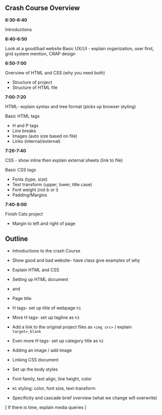 ## Crash Course Overview

**6:30-6:40**

Introductions

**6:40-6:50**

Look at a good/bad website
Basic UX/UI - explain organization, user first, grid system mention, CRAP design

**6:50-7:00**

Overview of HTML and CSS (why you need both)
  - Structure of project
  - Structure of HTML file

**7:00-7:20**

HTML- explain syntax and tree format (picks up browser styling)

Basic HTML tags
  - H and P tags
  - Line breaks
  - Images (auto size based on file)
  - Links (internal/external)

**7:20-7:40**

CSS - show inline then explain external sheets (link to file)

Basic CSS tags
  - Fonts (type, size)
  - Text transform (upper, lower, title case)
  - Font weight (not b or i)
  - Padding/Margins

**7:40-8:00**

Finish Cats project
  - Margin to left and right of page


## Outline
- Introductions to the crash Course
- Show good and bad website- have class give examples of why
- Explain HTML and CSS

- Setting up HTML document
- <head> and <body>
- Page title
- H tags- set up title of webpage `h1`
- More H tags- set up tagline as `h3`
- Add a link to the original project files as `<img src>` / explain `target=_blank`
- Even more H tags- set up category title as `h2`
- Adding an image / add image

- Linking CSS document
- Set up the body styles
- Font family, text align, line height, color
- `H1` styling: color, font size, text-transform
- Specificity and cascade brief overview (what we change will overwrite)

[ If there is time, explain media queries ]
